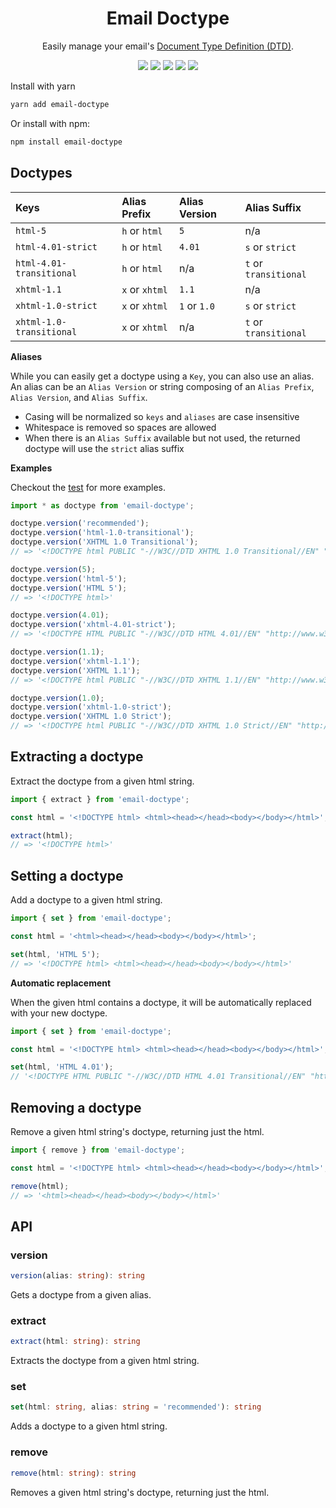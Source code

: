 [wiki-dtd]: https://en.wikipedia.org/wiki/Document_type_definition
[dtd-data]: ./src/data.ts

<div align="center">

# Email Doctype

Easily manage your email's [Document Type Definition (DTD)][wiki-dtd].

[![](https://img.shields.io/npm/v/email-doctype?color=black&logoColor=white)](https://www.npmjs.com/package/email-doctype)
![](https://img.shields.io/github/workflow/status/email-types/doctype/Test?logo=github&color=black)
[![](https://img.shields.io/codecov/c/github/email-types/doctype?logo=codecov&logoColor=white&color=black)](https://codecov.io/gh/email-types/doctype)
[![](https://img.shields.io/bundlephobia/min/email-doctype?logo=bundlephobia&color=black)](https://bundlephobia.com/result?p=email-doctype)
[![](https://img.shields.io/bundlephobia/minzip/email-doctype?logo=bundlephobia&color=black)](https://bundlephobia.com/result?p=email-doctype)

</div>

Install with yarn

```sh
yarn add email-doctype
```

Or install with npm:

```sh
npm install email-doctype
```

## Doctypes

| Keys                     | Alias Prefix   | Alias Version | Alias Suffix          |
| :----------------------- | :------------- | :------------ | :-------------------- |
| `html-5`                 | `h` or `html`  | `5`           | n/a                   |
| `html-4.01-strict`       | `h` or `html`  | `4.01`        | `s` or `strict`       |
| `html-4.01-transitional` | `h` or `html`  | n/a           | `t` or `transitional` |
| `xhtml-1.1`              | `x` or `xhtml` | `1.1`         | n/a                   |
| `xhtml-1.0-strict`       | `x` or `xhtml` | `1` or `1.0`  | `s` or `strict`       |
| `xhtml-1.0-transitional` | `x` or `xhtml` | n/a           | `t` or `transitional` |

**Aliases**

While you can easily get a doctype using a `Key`, you can also use an alias. An
alias can be an `Alias Version` or string composing of an `Alias Prefix`,
`Alias Version`, and `Alias Suffix`.

- Casing will be normalized so `keys` and `aliases` are case insensitive
- Whitespace is removed so spaces are allowed
- When there is an `Alias Suffix` available but not used, the returned doctype
  will use the `strict` alias suffix

**Examples**

Checkout the [test](./test/index.test.ts) for more examples.

```ts
import * as doctype from 'email-doctype';

doctype.version('recommended');
doctype.version('html-1.0-transitional');
doctype.version('XHTML 1.0 Transitional');
// => '<!DOCTYPE html PUBLIC "-//W3C//DTD XHTML 1.0 Transitional//EN" "http://www.w3.org/TR/xhtml1/DTD/xhtml1-transitional.dtd">'

doctype.version(5);
doctype.version('html-5');
doctype.version('HTML 5');
// => '<!DOCTYPE html>'

doctype.version(4.01);
doctype.version('xhtml-4.01-strict');
// => '<!DOCTYPE HTML PUBLIC "-//W3C//DTD HTML 4.01//EN" "http://www.w3.org/TR/html4/strict.dtd">'

doctype.version(1.1);
doctype.version('xhtml-1.1');
doctype.version('XHTML 1.1');
// => '<!DOCTYPE html PUBLIC "-//W3C//DTD XHTML 1.1//EN" "http://www.w3.org/TR/xhtml11/DTD/xhtml11.dtd">'

doctype.version(1.0);
doctype.version('xhtml-1.0-strict');
doctype.version('XHTML 1.0 Strict');
// => '<!DOCTYPE html PUBLIC "-//W3C//DTD XHTML 1.0 Strict//EN" "http://www.w3.org/TR/xhtml1/DTD/xhtml1-strict.dtd">'
```

## Extracting a doctype

Extract the doctype from a given html string.

```ts
import { extract } from 'email-doctype';

const html = '<!DOCTYPE html> <html><head></head><body></body></html>';

extract(html);
// => '<!DOCTYPE html>'
```

## Setting a doctype

Add a doctype to a given html string.

```ts
import { set } from 'email-doctype';

const html = '<html><head></head><body></body></html>';

set(html, 'HTML 5');
// => '<!DOCTYPE html> <html><head></head><body></body></html>'
```

**Automatic replacement**

When the given html contains a doctype, it will be automatically replaced with
your new doctype.

```ts
import { set } from 'email-doctype';

const html = '<!DOCTYPE html> <html><head></head><body></body></html>';

set(html, 'HTML 4.01');
// '<!DOCTYPE HTML PUBLIC "-//W3C//DTD HTML 4.01 Transitional//EN" "http://www.w3.org/TR/html4/loose.dtd"> <html><head></head><body></body></html>'
```

## Removing a doctype

Remove a given html string's doctype, returning just the html.

```ts
import { remove } from 'email-doctype';

const html = '<!DOCTYPE html> <html><head></head><body></body></html>';

remove(html);
// => '<html><head></head><body></body></html>'
```

## API

### version

```ts
version(alias: string): string
```

Gets a doctype from a given alias.

### extract

```ts
extract(html: string): string
```

Extracts the doctype from a given html string.

### set

```ts
set(html: string, alias: string = 'recommended'): string
```

Adds a doctype to a given html string.

### remove

```ts
remove(html: string): string
```

Removes a given html string's doctype, returning just the html.
